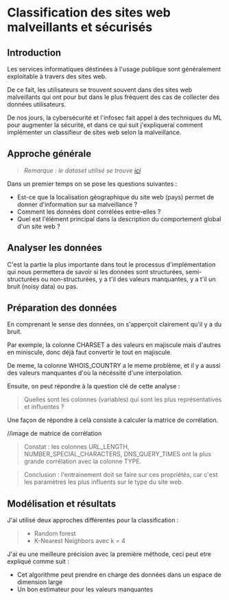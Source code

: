 # __Classification des sites web malveillants et sécurisés__

## __Introduction__

Les services informatiques déstinées à l'usage publique sont généralement exploitable à travers des sites web. 

De ce fait, les utilisateurs se trouvent souvent dans des sites web malveillants qui ont pour but dans le plus fréquent des cas de collecter des données utilisateurs.

De nos jours, la cybersécurité et l'infosec fait appel à des techniques du ML pour augmenter la sécurité, et dans ce qui suit j'expliquerai comment implémenter un classifieur de sites web selon la malveillance.

## __Approche générale__
> *Remarque : le dataset utilisé se trouve [ici](https://drive.google.com/file/d/16ZoWefXlM386ZaxDtPkotzHVBE169oOh/view?usp=sharing)*

Dans un premier temps on se pose les questions suivantes :

- Est-ce que la localisation géographique du site web (pays) permet de donner d'information sur sa malveillance ? 
- Comment les données dont corrélées entre-elles ?
- Quel est l'élément principal dans la description du comportement global d'un site web ?

## __Analyser les données__
C'est la partie la plus importante dans tout le processus d'implémentation qui nous permettera de savoir si les données sont structurées, semi-structurées ou non-structurées, y a t'il des valeurs manquantes, y a t'il un bruit (noisy data) ou pas.

## __Préparation des données__
En comprenant le sense des données, on s'apperçoit clairement qu'il y a du bruit.

Par exemple, la colonne CHARSET a des valeurs en majiscule mais d'autres en miniscule, donc déjà faut convertir le tout en majiscule.

De meme, la colonne WHOIS_COUNTRY a le meme problème, et il y a aussi des valeurs manquantes d'où la nécéssité d'une interpolation.

Ensuite, on peut répondre à la question clé de cette analyse :
> Quelles sont les colonnes (variables) qui sont les plus représentatives et influentes ? 

Une façon de répondre à celà consiste à calculer la matrice de corrélation.

//image de matrice de corrélation 

> Constat : les colonnes URL_LENGTH, NUMBER_SPECIAL_CHARACTERS, DNS_QUERY_TIMES ont la plus grande corrélation avec la colonne TYPE.

> Conclusion : l'entrainement doit se faire sur ces propriétés, car c'est les paramètres les plus influents sur le type du site web.

## __Modélisation et résultats__
J'ai utilisé deux approches différentes pour la classification :
> - Random forest 
> - K-Nearest Neighbors avec k = 4

J'ai eu une meilleure précision avec la première méthode, ceci peut etre expliqué comme suit : 

- Cet algorithme peut prendre en charge des données dans un espace de dimension large
- Un bon estimateur pour les valeurs manquantes





